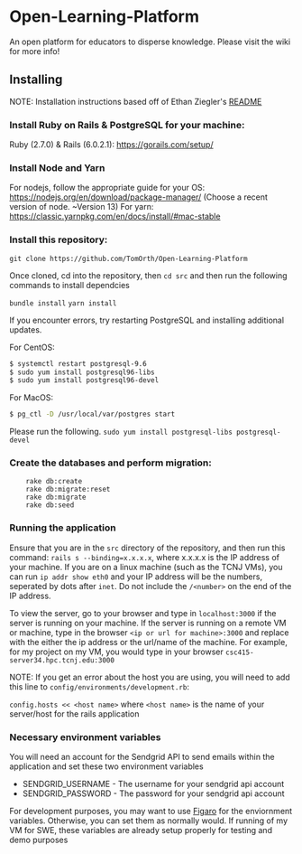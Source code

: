 # Open-Learning-Platform
An open platform for educators to disperse knowledge.  Please visit the wiki for more info!

## Installing
NOTE: Installation instructions based off of Ethan Ziegler's [README](https://github.com/TCNJSwEngg/SE-Rails-starter)

### Install Ruby on Rails & PostgreSQL for your machine:
Ruby (2.7.0) & Rails (6.0.2.1): 
https://gorails.com/setup/

### Install Node and Yarn

For nodejs, follow the appropriate guide for your OS: https://nodejs.org/en/download/package-manager/ (Choose a recent version of node. ~Version 13)
For yarn: https://classic.yarnpkg.com/en/docs/install/#mac-stable

### Install this repository: 

`git clone https://github.com/TomOrth/Open-Learning-Platform`

Once cloned, cd into the repository, then `cd src` and then run the following commands to install dependcies

`bundle install`
`yarn install`

If you encounter errors, try restarting PostgreSQL and installing additional updates.

For CentOS:
```sh
$ systemctl restart postgresql-9.6
$ sudo yum install postgresql96-libs
$ sudo yum install postgresql96-devel
```
For MacOS:
```sh
$ pg_ctl -D /usr/local/var/postgres start
   ```
Please run the following. `sudo yum install postgresql-libs postgresql-devel`

### Create the databases and perform migration:
```
    rake db:create
    rake db:migrate:reset
    rake db:migrate
    rake db:seed
```
### Running the application

Ensure that you are in the `src` directory of the repository, and then run this command: `rails s --binding=x.x.x.x`, where x.x.x.x is the IP address of your machine. If you are on a linux machine (such as the TCNJ VMs), you can run `ip addr show eth0` and your IP address will be the numbers, seperated by dots after `inet`. Do not include the `/<number>` on the end of the IP address.

To view the server, go to your browser and type in `localhost:3000` if the server is running on your machine.  If the server is running on a remote VM or machine, type in the browser `<ip or url for machine>:3000` and replace <ip or url for machine> with the either the ip address or the url/name of the machine. For example, for my project on my VM, you would type in your browser `csc415-server34.hpc.tcnj.edu:3000`

NOTE: If you get an error about the host you are using, you will need to add this line to `config/environments/development.rb`:

`config.hosts << <host name>` where `<host name>` is the name of your server/host for the rails application

### Necessary environment variables
You will need an account for the Sendgrid API to send emails within the application and set these two environment variables

* SENDGRID_USERNAME - The username for your sendgrid api account
* SENDGRID_PASSWORD - The password for your sendgrid api account

For development purposes, you may want to use [Figaro](https://github.com/laserlemon/figaro) for the enviornment variables. Otherwise, you can set them as normally would.
If running of my VM for SWE, these variables are already setup properly for testing and demo purposes
